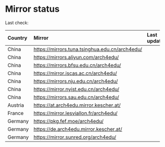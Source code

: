 <script src="./time.js"></script>
# Mirror status
Last check: <script type="text/javascript">localize(1700108525.4782875);</script>

|Country|Mirror|Last update|
|:------|:-----|:----------|
|China|https://mirrors.tuna.tsinghua.edu.cn/arch4edu/|<script type="text/javascript">localize(1700072986);</script>|
|China|https://mirrors.aliyun.com/arch4edu/|<script type="text/javascript">localize(1700072986);</script>|
|China|https://mirrors.bfsu.edu.cn/arch4edu/|<script type="text/javascript">localize(1700072986);</script>|
|China|https://mirror.iscas.ac.cn/arch4edu/|<script type="text/javascript">localize(1700072986);</script>|
|China|https://mirrors.nju.edu.cn/arch4edu/|<script type="text/javascript">localize(1700072986);</script>|
|China|https://mirror.nyist.edu.cn/arch4edu/|<script type="text/javascript">localize(1700072986);</script>|
|China|https://mirrors.sau.edu.cn/arch4edu/|<script type="text/javascript">localize(1700072986);</script>|
|Austria|https://at.arch4edu.mirror.kescher.at/|<script type="text/javascript">localize(1700072986);</script>|
|France|https://mirror.lesviallon.fr/arch4edu/|<script type="text/javascript">localize(1700072986);</script>|
|Germany|https://pkg.fef.moe/arch4edu/|<script type="text/javascript">localize(1700072986);</script>|
|Germany|https://de.arch4edu.mirror.kescher.at/|<script type="text/javascript">localize(1700072986);</script>|
|Germany|https://mirror.sunred.org/arch4edu/|<script type="text/javascript">localize(1700072986);</script>|

<script src="./tablefilter/tablefilter.js"></script>
<script src="./table.js"></script>